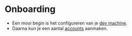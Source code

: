 # Onboarding

- Een mooi begin is het configureren van je [dev machine](dev-machine.md).
- Daarna kun je een aantal [accounts](accounts.md) aanmaken.

